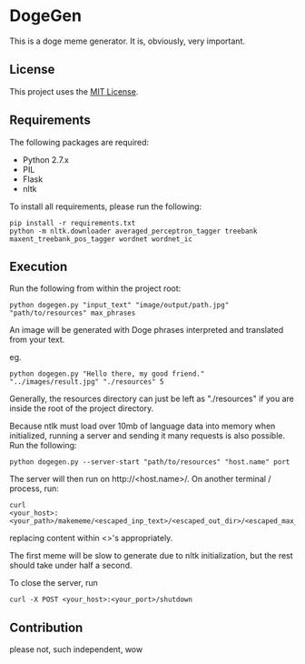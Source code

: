 # DogeGen

This is a doge meme generator. It is, obviously, very important.

## License

This project uses the [MIT License](LICENSE).

## Requirements

The following packages are required:

* Python 2.7.x
* PIL
* Flask
* nltk

To install all requirements, please run the following:

```
pip install -r requirements.txt
python -m nltk.downloader averaged_perceptron_tagger treebank maxent_treebank_pos_tagger wordnet wordnet_ic
```

## Execution

Run the following from within the project root:

```
python dogegen.py "input_text" "image/output/path.jpg" "path/to/resources" max_phrases
```

An image will be generated with Doge phrases interpreted and translated from your text.

eg.

```
python dogegen.py "Hello there, my good friend." "../images/result.jpg" "./resources" 5
```

Generally, the resources directory can just be left as "./resources" if
you are inside the root of the project directory.

Because ntlk must load over 10mb of language data into memory when initialized, running a server and sending it many requests is also possible. Run the following:

```
python dogegen.py --server-start "path/to/resources" "host.name" port
```

The server will then run on http://<host.name>/<port>. On another terminal / process, run:

```
curl
<your_host>:<your_path>/makememe/<escaped_inp_text>/<escaped_out_dir>/<escaped_max_phrases>
```

replacing content within <>'s appropriately.

The first meme will be slow to generate due to nltk initialization, but the rest should take under half a second.

To close the server, run

```
curl -X POST <your_host>:<your_port>/shutdown
```

## Contribution

please not, such independent, wow
